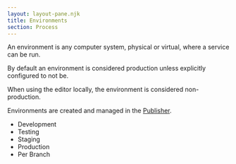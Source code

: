 ```yaml
---
layout: layout-pane.njk
title: Environments
section: Process
---
```


An environment is any computer system, physical or virtual, where a service can be run.

By default an environment is considered production unless explicitly configured to not be.

When using the editor locally, the environment is considered non-production.

Environments are created and managed in the [Publisher](/process/publisher).


- Development
- Testing
- Staging
- Production
- Per Branch